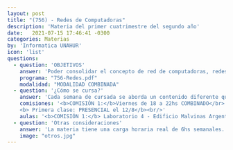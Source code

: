 ```yaml
---
layout: post
title: "(756) - Redes de Computadoras"
description: 'Materia del primer cuatrimestre del segundo año'
date:   2021-07-15 17:46:41 -0300
categories: Materias
by: 'Informatica UNAHUR'
icon: 'list'
questions:
  - question: 'OBJETIVOS'
    answer: 'Poder consolidar el concepto de red de computadoras, redes y comunicación. Conceptos de protocolo y de servicio. Nivel físico: dispositivos, cableado estructurado. Adquirir conocimientos sobre ruteo, topologías, , protocolos. Conocer sobre servicios de red (http, dhcp, dns, smtp, etc.). Se trabajan todos estos aspectos con simuladores de redes.'
    programa: "756-Redes.pdf"
    modalidad: "MODALIDAD COMBINADA"
  - question: '¿Cómo se cursa?'
    answer: 'Cada semana de cursada se aborda un contenido diferente que se habilita en el campus anticiapadamente para poder tratarlo en los encuentros presenciales o virtuales. Por cada contenido se deben completar diferentes trabajos prácticos.'
    comisiones: '<b>COMISIÓN 1:</b>Viernes de 18 a 22hs COMBINADO</br>
    <b> Primera clase: PRESENCIAL el 12/8</b><br/>'
    aulas: '<b>COMISIÓN 1:</b> Laboratorio 4 - Edificio Malvinas Argentinas</br>'
  - question: 'Otras consideraciones'
    answer: 'La materia tiene una carga horaria real de 6hs semanales. Es ideal dedicarle unas 10hs semanales en total para poder estudiar, practicar y consultar. Es posible que se coordina alguna actividad práctica presencial.'
    image: "otros.jpg"
---
```

